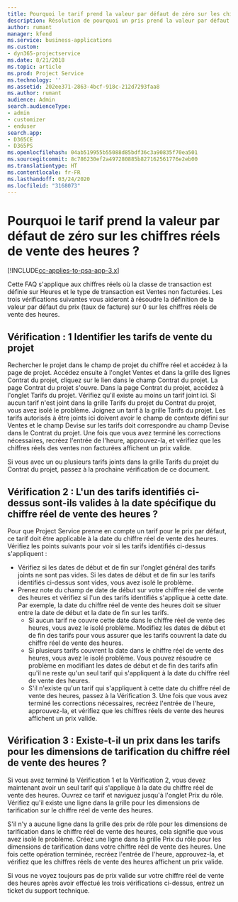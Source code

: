 ```yaml
---
title: Pourquoi le tarif prend la valeur par défaut de zéro sur les chiffres réels de vente des heures ?
description: Résolution de pourquoi un pris prend la valeur par défaut de 0 sur les chiffres réels des ventes des heures.
author: rumant
manager: kfend
ms.service: business-applications
ms.custom:
- dyn365-projectservice
ms.date: 8/21/2018
ms.topic: article
ms.prod: Project Service
ms.technology: ''
ms.assetid: 202ee371-2863-4bcf-918c-212d7293faa8
ms.author: rumant
audience: Admin
search.audienceType:
- admin
- customizer
- enduser
search.app:
- D365CE
- D365PS
ms.openlocfilehash: 04ab519955b55088d85bdf36c3a90835f70ea501
ms.sourcegitcommit: 8c786230ef2a497280885b827162561776e2eb00
ms.translationtype: HT
ms.contentlocale: fr-FR
ms.lasthandoff: 03/24/2020
ms.locfileid: "3168073"
---
```

# <a name="why-is-price-defaulting-to-zero-on-time-sales-actuals"></a>Pourquoi le tarif prend la valeur par défaut de zéro sur les chiffres réels de vente des heures ?

[!INCLUDE[cc-applies-to-psa-app-3.x](../includes/cc-applies-to-psa-app-3x.md)]

Cette FAQ s'applique aux chiffres réels où la classe de transaction est définie sur Heures et le type de transaction est Ventes non facturées. Les trois vérifications suivantes vous aideront à résoudre la définition de la valeur par défaut du prix (taux de facture) sur 0 sur les chiffres réels de vente des heures.

## <a name="check-1-identify-the-sales-price-list-for-the-project"></a>Vérification : 1 Identifier les tarifs de vente du projet

Rechercher le projet dans le champ de projet du chiffre réel et accédez à la page de projet. Accédez ensuite à l'onglet Ventes et dans la grille des lignes Contrat du projet, cliquez sur le lien dans le champ Contrat du projet. La page Contrat du projet s'ouvre. Dans la page Contrat du projet, accédez à l'onglet Tarifs du projet. Vérifiez qu'il existe au moins un tarif joint ici. Si aucun tarif n'est joint dans la grille Tarifs du projet du Contrat du projet, vous avez isolé le problème. Joignez un tarif à la grille Tarifs du projet. Les tarifs autorisés à être joints ici doivent avoir le champ de contexte défini sur Ventes et le champ Devise sur les tarifs doit correspondre au champ Devise dans le Contrat du projet. Une fois que vous avez terminé les corrections nécessaires, recréez l'entrée de l'heure, approuvez-la, et vérifiez que les chiffres réels des ventes non facturées affichent un prix valide. 

Si vous avec un ou plusieurs tarifs joints dans la grille Tarifs du projet du Contrat du projet, passez à la prochaine vérification de ce document.

## <a name="check-2-are-any-of-the-price-lists-identified-above-valid-for-the-specific-date-of-the-time-sales-actual"></a>Vérification 2 : L'un des tarifs identifiés ci-dessus sont-ils valides à la date spécifique du chiffre réel de vente des heures ?

Pour que Project Service prenne en compte un tarif pour le prix par défaut, ce tarif doit être applicable à la date du chiffre réel de vente des heures. Vérifiez les points suivants pour voir si les tarifs identifiés ci-dessus s'appliquent :
- Vérifiez si les dates de début et de fin sur l'onglet général des tarifs joints ne sont pas vides. Si les dates de début et de fin sur les tarifs identifiés ci-dessus sont vides, vous avez isolé le problème. 
- Prenez note du champ de date de début sur votre chiffre réel de vente des heures et vérifiez si l'un des tarifs identifiés s'applique à cette date. Par exemple, la date du chiffre réel de vente des heures doit se situer entre la date de début et la date de fin sur les tarifs. 
    - Si aucun tarif ne couvre cette date dans le chiffre réel de vente des heures, vous avez le isolé problème. Modifiez les dates de début et de fin des tarifs pour vous assurer que les tarifs couvrent la date du chiffre réel de vente des heures. 
    - Si plusieurs tarifs couvrent la date dans le chiffre réel de vente des heures, vous avez le isolé problème. Vous pouvez résoudre ce problème en modifiant les dates de début et de fin des tarifs afin qu'il ne reste qu'un seul tarif qui s'appliquent à la date du chiffre réel de vente des heures. 
    - S'il n'existe qu'un tarif qui s'appliquent à cette date du chiffre réel de vente des heures, passez à la Vérification 3.
Une fois que vous avez terminé les corrections nécessaires, recréez l'entrée de l'heure, approuvez-la, et vérifiez que les chiffres réels de vente des heures affichent un prix valide.

## <a name="check-3-is-there-a-price-in-the-price-list-for-the-pricing-dimensions-on-the-time-sales-actual"></a>Vérification 3 : Existe-t-il un prix dans les tarifs pour les dimensions de tarification du chiffre réel de vente des heures ?

Si vous avez terminé la Vérification 1 et la Vérification 2, vous devez maintenant avoir un seul tarif qui s'applique à la date du chiffre réel de vente des heures. Ouvrez ce tarif et naviguez jusqu'à l'onglet Prix du rôle. Vérifiez qu'il existe une ligne dans la grille pour les dimensions de tarification sur le chiffre réel de vente des heures.

S'il n'y a aucune ligne dans la grille des prix de rôle pour les dimensions de tarification dans le chiffre réel de vente des heures, cela signifie que vous avez isolé le problème. Créez une ligne dans la grille Prix du rôle pour les dimensions de tarification dans votre chiffre réel de vente des heures. Une fois cette opération terminée, recréez l'entrée de l'heure, approuvez-la, et vérifiez que les chiffres réels de vente des heures affichent un prix valide.

Si vous ne voyez toujours pas de prix valide sur votre chiffre réel de vente des heures après avoir effectué les trois vérifications ci-dessus, entrez un ticket du support technique. 

